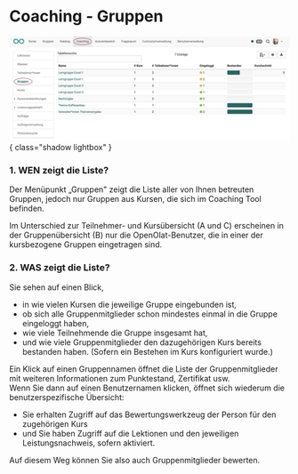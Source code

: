 # Coaching - Gruppen

![coaching_gruppen_v1_de.png](assets/coaching_gruppen_v1_de.png){ class="shadow lightbox" }

### 1. WEN zeigt die Liste?
Der Menüpunkt „Gruppen" zeigt die Liste aller von Ihnen betreuten Gruppen, jedoch nur Gruppen aus Kursen, die sich im Coaching Tool befinden.

Im Unterschied zur Teilnehmer- und Kursübersicht (A und C) erscheinen in der Gruppenübersicht (B) nur die OpenOlat-Benutzer, die in einer der kursbezogene Gruppen eingetragen sind.

### 2. WAS zeigt die Liste?  

Sie sehen auf einen Blick,

* in wie vielen Kursen die jeweilige Gruppe eingebunden ist,
* ob sich alle Gruppenmitglieder schon mindestes einmal in die Gruppe eingeloggt haben,
* wie viele Teilnehmende die Gruppe insgesamt hat,
* und wie viele Gruppenmitglieder den dazugehörigen Kurs bereits bestanden haben. (Sofern ein Bestehen im Kurs konfiguriert wurde.)

Ein Klick auf einen Gruppennamen öffnet die Liste der Gruppenmitglieder mit weiteren Informationen zum Punktestand, Zertifikat usw.<br>
Wenn Sie dann auf einen Benutzernamen klicken, öffnet sich wiederum die benutzerspezifische Übersicht:

* Sie erhalten Zugriff auf das Bewertungswerkzeug der Person für den zugehörigen Kurs
* und Sie haben Zugriff auf die Lektionen und den jeweiligen Leistungsnachweis, sofern aktiviert.

Auf diesem Weg können Sie also auch Gruppenmitglieder bewerten.
